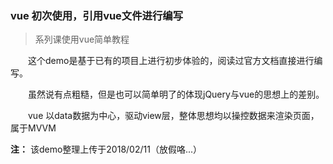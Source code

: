 ### vue 初次使用，引用vue文件进行编写

> 系列课使用vue简单教程

&emsp;&emsp;这个demo是基于已有的项目上进行初步体验的，阅读过官方文档直接进行编写。

&emsp;&emsp;虽然说有点粗糙，但是也可以简单明了的体现jQuery与vue的思想上的差别。

&emsp;&emsp;vue 以data数据为中心，驱动view层，整体思想均以操控数据来渲染页面，属于MVVM
    

**注：** 该demo整理上传于2018/02/11（放假咯...）
